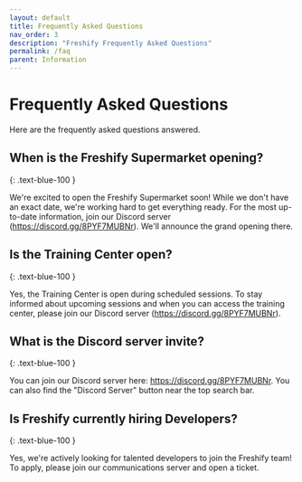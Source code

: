 ```yaml
---
layout: default
title: Frequently Asked Questions
nav_order: 3
description: "Freshify Frequently Asked Questions"
permalink: /faq
parent: Information
---
```


# Frequently Asked Questions
Here are the frequently asked questions answered.

## When is the Freshify Supermarket opening?
{: .text-blue-100 }

We're excited to open the Freshify Supermarket soon! While we don't have an exact date, we're working hard to get everything ready. For the most up-to-date information, join our Discord server (https://discord.gg/8PYF7MUBNr). We'll announce the grand opening there.

## Is the Training Center open?
{: .text-blue-100 }

Yes, the Training Center is open during scheduled sessions. To stay informed about upcoming sessions and when you can access the training center, please join our Discord server (https://discord.gg/8PYF7MUBNr).

## What is the Discord server invite?
{: .text-blue-100 }

You can join our Discord server here: https://discord.gg/8PYF7MUBNr. You can also find the "Discord Server" button near the top search bar.

## Is Freshify currently hiring Developers?
{: .text-blue-100 }

Yes, we're actively looking for talented developers to join the Freshify team! To apply, please join our communications server and open a ticket.





